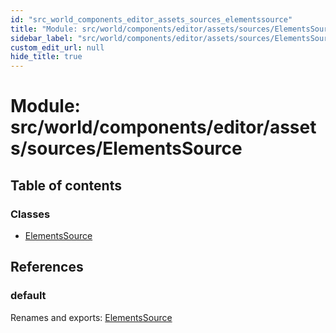```yaml
---
id: "src_world_components_editor_assets_sources_elementssource"
title: "Module: src/world/components/editor/assets/sources/ElementsSource"
sidebar_label: "src/world/components/editor/assets/sources/ElementsSource"
custom_edit_url: null
hide_title: true
---
```


# Module: src/world/components/editor/assets/sources/ElementsSource

## Table of contents

### Classes

- [ElementsSource](../classes/src_world_components_editor_assets_sources_elementssource.elementssource.md)

## References

### default

Renames and exports: [ElementsSource](../classes/src_world_components_editor_assets_sources_elementssource.elementssource.md)
